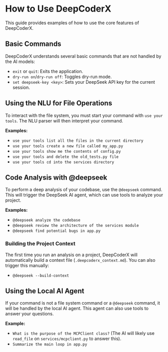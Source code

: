 # How to Use DeepCoderX

This guide provides examples of how to use the core features of DeepCoderX.

## Basic Commands

DeepCoderX understands several basic commands that are not handled by the AI models:

*   `exit` or `quit`: Exits the application.
*   `dry-run on`/`dry-run off`: Toggles dry-run mode.
*   `set deepseek-key <key>`: Sets your DeepSeek API key for the current session.

## Using the NLU for File Operations

To interact with the file system, you must start your command with `use your tools`. The NLU parser will then interpret your command.

**Examples:**

*   `use your tools list all the files in the current directory`
*   `use your tools create a new file called my_app.py`
*   `use your tools show me the contents of config.py`
*   `use your tools and delete the old_tests.py file`
*   `use your tools cd into the services directory`

## Code Analysis with @deepseek

To perform a deep analysis of your codebase, use the `@deepseek` command. This will trigger the DeepSeek AI agent, which can use tools to analyze your project.

**Examples:**

*   `@deepseek analyze the codebase`
*   `@deepseek review the architecture of the services module`
*   `@deepseek find potential bugs in app.py`

### Building the Project Context

The first time you run an analysis on a project, DeepCoderX will automatically build a context file (`.deepcoderx_context.md`). You can also trigger this manually:

*   `@deepseek --build-context`

## Using the Local AI Agent

If your command is not a file system command or a `@deepseek` command, it will be handled by the local AI agent. This agent can also use tools to answer your questions.

**Example:**

*   `What is the purpose of the MCPClient class?` (The AI will likely use `read_file` on `services/mcpclient.py` to answer this).
*   `Summarize the main loop in app.py`
